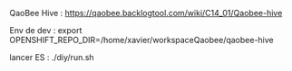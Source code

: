 QaoBee Hive : 
https://qaobee.backlogtool.com/wiki/C14_01/Qaobee-hive

Env de dev :
export OPENSHIFT_REPO_DIR=/home/xavier/workspaceQaobee/qaobee-hive

lancer ES : ./diy/run.sh <ENV> 
